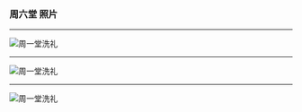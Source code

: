 ### 周六堂 照片

---
![周一堂洗礼](/images/s/1203.jpg)

---

![周一堂洗礼](/images/s/1203.jpg)

---
![周一堂洗礼](/images/s/1203.jpg)



